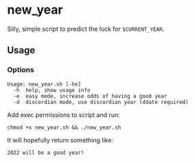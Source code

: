 # new_year
Silly, simple script to predict the luck for `$CURRENT_YEAR`.

## Usage
### Options

~~~
Usage: new_year.sh [-he]
  -h  help, show usage info
  -e  easy mode, increase odds of having a good year
  -d  discordian mode, use discordian year (ddate required)
~~~

Add exec permissions to script and run:
~~~
chmod +x new_year.sh && ./new_year.sh
~~~

It will hopefully return something like:
~~~
2022 will be a good year!
~~~

